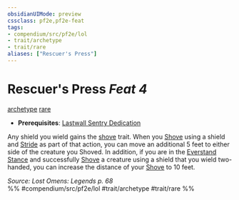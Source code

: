 ```yaml
---
obsidianUIMode: preview
cssclass: pf2e,pf2e-feat
tags:
- compendium/src/pf2e/lol
- trait/archetype
- trait/rare
aliases: ["Rescuer's Press"]
---
```

# Rescuer's Press  *Feat 4*  
[archetype](../../rules/traits/archetype.md)  [rare](../../rules/traits/rare.md)  

- **Prerequisites**: [Lastwall Sentry Dedication](lastwall-sentry-dedication-lowg.md)

Any shield you wield gains the [shove](../../rules/traits/shove.md) trait. When you [Shove](../../rules/actions/shove.md) using a shield and [Stride](../../rules/actions/stride.md) as part of that action, you can move an additional 5 feet to either side of the creature you Shoved. In addition, if you are in the [Everstand Stance](everstand-stance-locg.md) and successfully [Shove](../../rules/actions/shove.md) a creature using a shield that you wield two-handed, you can increase the distance of your [Shove](../../rules/actions/shove.md) to 10 feet.

*Source: Lost Omens: Legends p. 68*  
%% #compendium/src/pf2e/lol #trait/archetype #trait/rare %%
